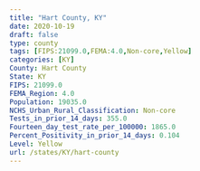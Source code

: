 ```yaml
---
title: "Hart County, KY"
date: 2020-10-19
draft: false
type: county
tags: [FIPS:21099.0,FEMA:4.0,Non-core,Yellow]
categories: [KY]
County: Hart County
State: KY
FIPS: 21099.0
FEMA_Region: 4.0
Population: 19035.0
NCHS_Urban_Rural_Classification: Non-core
Tests_in_prior_14_days: 355.0
Fourteen_day_test_rate_per_100000: 1865.0
Percent_Positivity_in_prior_14_days: 0.104
Level: Yellow
url: /states/KY/hart-county
---
```



